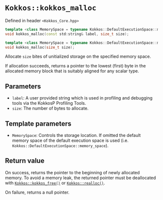 # `Kokkos::kokkos_malloc`

Defined in header `<Kokkos_Core.hpp>`

```c++
template <class MemorySpace = typename Kokkos::DefaultExecutionSpace::memory_space>
void kokkos_malloc(const std:string& label, size_t size);
```

```c++
template <class MemorySpace = typename Kokkos::DefaultExecutionSpace::memory_space>
void kokkos_malloc(size_t size);
```

Allocate `size` bites of unitialized storage on the specified memory space.

If allocation succeeds, returns a pointer to the lowest (first) byte in the allocated memory block that is suitably aligned for any scalar type.

## Parameters

  * `label`: A user provided string which is used in profiling and debugging tools via the KokkosP Profiling Tools.
  *  `size`: The number of bytes to allocate.

## Template parameters

* `MemorySpace`:  Controls the storage location. If omitted the default memory space of the default execution space is used (i.e. `Kokkos::DefaultExecutionSpace::memory_space`).

## Return value

On success, returns the pointer to the beginning of newly allocated memory.
To avoid a memory leak, the returned pointer must be deallocated with [`Kokkos::kokkos_free()`](Kokkos%3A%3Akokkos_free) or [`Kokkos::realloc()`](Kokkos%3A%3Akokkos_realloc).

On failure, returns a null pointer.
